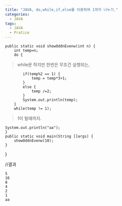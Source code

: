 ```yaml
---
title: "JAVA, do,while,if,else를 이용하여 1까지 나누기."
categories:
  - JAVA
tags:
  - JAVA
  - Pratice
---
```


	public static void showOddnEvenw(int n) {
		int temp=n;
		do {	

> while문  하지만 한번은 무조건 실행되는,

			if(temp%2 == 1) {
				temp = temp*3+1;
			}
			else {
				temp /=2;
			}
			System.out.println(temp);
		}
		while(temp != 1);	
		
>1이 될때까지.

	System.out.println("aa");
	}
	public static void main(String []args) {
		showOddnEvenw(10);
	}
}

//결과

	5
	16
	8
	4
	2
	1
	aa

